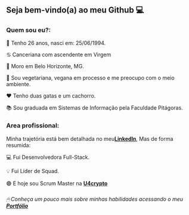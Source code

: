 # <h2>Seja bem-vindo(a) ao meu Github 💻</h2>

### Quem sou eu?:

🎂 Tenho 26 anos, nasci em: 25/06/1994. 

♋️ Canceriana com ascendente em Virgem

🏡 Moro em Belo Horizonte, MG.

🌱 Sou vegetariana, vegana em processo e me preocupo com o meio ambiente.

❤️ Tenho duas gatas e um cachorro.

📚 Sou graduada em Sistemas de Informação pela Faculdade Pitágoras.




### Area profissional:


Minha trajetória está bem detalhada no meu<a href="https://www.linkedin.com/in/nubiaalmeida/"><b>LinkedIn</b><a/>, Mas de forma resumida:

💻 Fui Desenvolvedora Full-Stack.

💡  Fui Líder de Squad.

🟣 E hoje sou Scrum Master na <a href="https://www.u4crypto.com/"><b>U4crypto</b><a/> 


###### 🖱 Conheça um pouco mais sobre minhas habilidades acessando o meu <a href="https://nubiaalmeida.github.io/"><b>Portfólio</b><a/>

